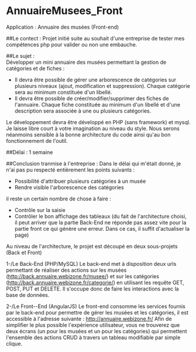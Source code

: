 # AnnuaireMusees_Front
Application : Annuaire des musées (Front-end)

##Le contect :
Projet initié suite au souhait d'une entreprise de tester mes compétences php pour valider ou non une embauche.

##Le sujet :  
Développer un mini annuaire des musées permettant la gestion de catégories et de fiches :  
- Il devra être possible de gérer une arborescence de catégories sur plusieurs niveaux (ajout, modification et suppression). Chaque catégorie sera au minimum constituée d'un libellé.  
- Il devra être possible de créer/modifier/supprimer des fiches de l'annuaire. Chaque fiche constituée au minimum d'un libellé et d'une description sera associée à une ou plusieurs catégories.  

Le développement devra être développé en PHP (sans framework) et mysql. Je laisse libre court à votre imagination au niveau du style. Nous serons néanmoins sensible à la bonne architecture du code ainsi qu'au bon fonctionnement de l'outil.
  
##Délai :
1 semaine

##Conclusion tranmise à l'entreprise :
Dans le délai qui m'était donné, je n'ai pas pu respecté entièrement les points suivants :
 - Possibilité d'attribuer plusieurs catégories à un musée
 - Rendre visible l'arborescence des catégories

il reste un certain nombre de chose à faire :
 - Contrôle sur la saisie
 - Contrôler le bon affichage des tableaux (du fait de l'architecture choisi, il peut arriver que la partie Back-End ne réponde pas assez vite pour la partie front ce qui génère une erreur. Dans ce cas, il suffit d'actualiser la page)

Au niveau de l'architecture, le projet est découpé en deux sous-projets (Back et Front)

1-/Le Back-End (PHP/MySQL)
Le back-end met à disposition deux urls permettant de réaliser des actions sur les musées (http://back.annuaire.webizone.fr/musee/) et sur les catégories (http://back.annuaire.webizone.fr/categorie/) en utilisant les requête GET, POST, PUT et DELETE. 
Il s'occupe donc de faire les interactions avec la base de données.

2-/Le Front--End (AngularJS)
Le front-end consomme les services fournis par le back-end pour permettre de gérer les musées et les catégories, il est accessible à l'adresse suivante : http://annuaire.webizone.fr/ 
Afin de simplifier le plus possible l'expérience utilisateur, vous ne trouverez que deux écrans (un pour les musées et un pour les catégories) qui permettent l'ensemble des actions CRUD à travers un tableau modifiable par simple clique.